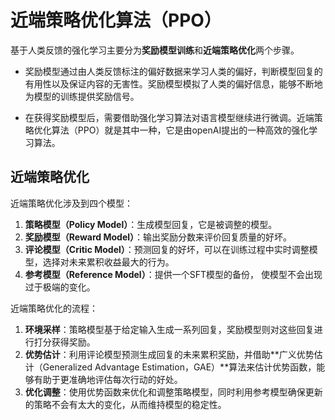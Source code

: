 # 近端策略优化算法（PPO）

基于人类反馈的强化学习主要分为**奖励模型训练**和**近端策略优化**两个步骤。

- 奖励模型通过由人类反馈标注的偏好数据来学习人类的偏好，判断模型回复的有用性以及保证内容的无害性。奖励模型模拟了人类的偏好信息，能够不断地为模型的训练提供奖励信号。

- 在获得奖励模型后，需要借助强化学习算法对语言模型继续进行微调。近端策略优化算法（PPO）就是其中一种，它是由openAI提出的一种高效的强化学习算法。

## 近端策略优化

近端策略优化涉及到四个模型：

1. **策略模型（Policy Model）**：生成模型回复，它是被调整的模型。
2. **奖励模型（Reward Model）**：输出奖励分数来评价回复质量的好坏。
3. **评论模型（Critic Model）**：预测回复的好坏，可以在训练过程中实时调整模型，选择对未来累积收益最大的行为。
4. **参考模型（Reference Model）**：提供一个SFT模型的备份， 使模型不会出现过于极端的变化。

近端策略优化的流程：

1. **环境采样**：策略模型基于给定输入生成一系列回复，奖励模型则对这些回复进行打分获得奖励。
2. **优势估计**：利用评论模型预测生成回复的未来累积奖励，并借助**广义优势估计（Generalized Advantage Estimation，GAE）**算法来估计优势函数，能够有助于更准确地评估每次行动的好处。
3. **优化调整**：使用优势函数来优化和调整策略模型，同时利用参考模型确保更新的策略不会有太大的变化，从而维持模型的稳定性。